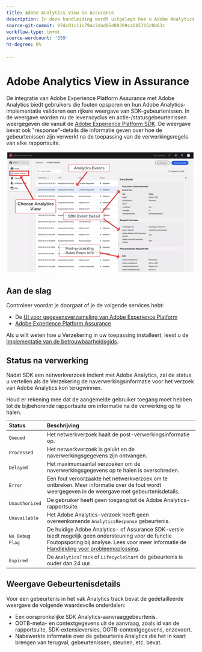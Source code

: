 ```yaml
---
title: Adobe Analytics View in Assurance
description: In deze handleiding wordt uitgelegd hoe u Adobe Analytics kunt gebruiken met Adobe Experience Platform Assurance.
source-git-commit: 07dc01c11c79ac2dad05d89309cabb5715c0b63c
workflow-type: tm+mt
source-wordcount: '359'
ht-degree: 0%

---
```



# Adobe Analytics View in Assurance

De integratie van Adobe Experience Platform Assurance met Adobe Analytics biedt gebruikers die fouten opsporen en hun Adobe Analytics-implementatie valideren een rijkere weergave van SDK-gebeurtenissen. In de weergave worden nu de levenscyclus en actie-/statusgebeurtenissen weergegeven die vanuit de [Adobe Experience Platform SDK](https://developer.adobe.com/client-sdks/documentation/adobe-analytics/). De weergave bevat ook &quot;response&quot;-details die informatie geven over hoe de gebeurtenissen zijn verwerkt na de toepassing van de verwerkingsregels van elke rapportsuite.

![](./images/adobe-analytics/overview.png)

## Aan de slag

Controleer voordat je doorgaat of je de volgende services hebt:

- De [UI voor gegevensverzameling van Adobe Experience Platform](https://experience.adobe.com/#/data-collection/)
- [Adobe Experience Platform Assurance](https://experience.adobe.com/assurance)

Als u wilt weten hoe u Verzekering in uw toepassing installeert, leest u de [Implementatie van de betrouwbaarheidsgids](../tutorials/implement-assurance.md).

## Status na verwerking

Nadat SDK een netwerkverzoek indient met Adobe Analytics, zal de status u vertellen als de Verzekering de naverwerkingsinformatie voor het verzoek van Adobe Analytics kon terugwinnen.

Houd er rekening mee dat de aangemelde gebruiker toegang moet hebben tot de bijbehorende rapportsuite om informatie na de verwerking op te halen.

| Status | Beschrijving |
| :----- | :---------- |
| `Queued` | Het netwerkverzoek haalt de post-verwerkingsinformatie op. |
| `Processed` | Het netwerkverzoek is gelukt en de naverwerkingsgegevens zijn ontvangen. |
| `Delayed` | Het maximumaantal verzoeken om de naverwerkingsgegevens op te halen is overschreden. |
| `Error` | Een fout veroorzaakte het netwerkverzoek om te ontbreken. Meer informatie over de fout wordt weergegeven in de weergave met gebeurtenisdetails. |
| `Unauthorized` | De gebruiker heeft geen toegang tot de Adobe Analytics-rapportsuite. |
| `Unavailable` | Het Adobe Analytics-verzoek heeft geen overeenkomende `AnalyticsResponse` gebeurtenis. |
| `No Debug Flag` | De huidige Adobe Analytics- of Assurance SDK-versie biedt mogelijk geen ondersteuning voor de functie Foutopsporing bij analyse. Lees voor meer informatie de [Handleiding voor probleemoplossing](../troubleshooting.md). |
| `Expired` | De `AnalyticsTrack` of `LifecycleStart` de gebeurtenis is ouder dan 24 uur. |

## Weergave Gebeurtenisdetails

Voor een gebeurtenis in het vak Analytics track bevat de gedetailleerde weergave de volgende waardevolle onderdelen:

- Een oorspronkelijke SDK Analytics-aanvraaggebeurtenis.
- OOTB-meta- en contextgegevens uit de aanvraag, zoals id van de rapportsuite, SDK-extensieversies, OOTB-contextgegevens, enzovoort.
- Nabewerkte informatie over de gebeurtenis Analytics die het in kaart brengen van terugval, gebeurtenissen, steunen, etc. bevat.

